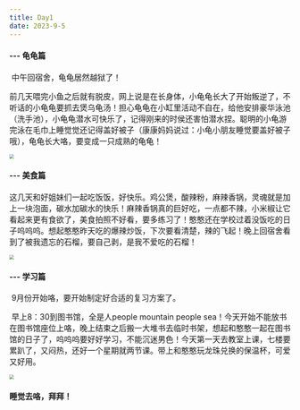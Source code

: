 ```yaml
---
title: Day1
date: 2023-9-5
---
```


#### --- 龟龟篇

​      中午回宿舍，龟龟居然越狱了！

​      前几天喂完小鱼之后就有脱皮，网上说是在长身体，小龟龟长大了开始叛逆了，不听话的小龟龟要抓去煲乌龟汤！担心龟龟在小缸里活动不自在，给他安排豪华泳池（洗手池），小龟龟潜水可快乐了，记得刚来的时侯还害怕潜水捏。聪明的小龟游完泳在毛巾上睡觉觉还记得盖好被子（康康妈妈说过：小龟小朋友睡觉要盖好被子哦），龟龟长大咯，要变成一只成熟的龟龟！

<img src="C:\Users\Pony\Desktop\Collage_20230905_233607.jpg" style="zoom:50%;" />

#### --- 美食篇

​      这几天和好姐妹们一起吃饭饭，好快乐。鸡公煲，酸辣粉，麻辣香锅，灵魂就是加上一块泡面，碳水加碳水的快乐！麻辣香锅真的巨好吃，一点都不辣，小米椒让它看起来更有食欲了，美食拍照不好看，要多练习了！憨憨还在学校过着没饭吃的日子呜呜呜。想起憨憨昨天吃的爆辣炒饭，下次要看清楚，辣的飞起！晚上回宿舍看到了被我遗忘的石榴，要自己剥，是我不爱吃的石榴！

<img src="C:\Users\Pony\Desktop\IMG_20230905_120804.jpg" style="zoom:50%;" />

#### --- 学习篇

​     9月份开始咯，要开始制定好合适的复习方案了。

​     早上8：30到图书馆，全是人people mountain people sea！今天开始不能放书在图书馆座位上咯，晚上结束之后搬一大堆书去临时书架，想起和憨憨一起在图书馆的日子了，呜呜呜要好好学习，不能沉迷男色！今天第一天去教室上课，七楼要累趴了，又闷热，还好一个星期就两节课。带上和憨憨玩龙珠兑换的保温杯，可爱又好用。

<img src="C:\Users\Pony\Desktop\IMG_20230905_111456.jpg" style="zoom:50%;" />

#### 睡觉去咯，拜拜！